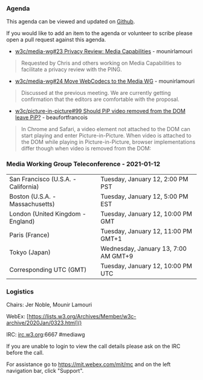 ### Agenda

This agenda can be viewed and updated on [Github](https://github.com/w3c/media-wg/blob/master/meetings/2021-01-12-Media_Working_Group_Teleconference-agenda.md).

If you would like to add an item to the agenda or volunteer to scribe please open a pull request against this agenda.

* [w3c/media-wg#23 Privacy Review: Media Capabilities](https://github.com/w3c/media-wg/issues/23) - mounirlamouri
> Requested by Chris and others working on Media Capabilities to facilitate a privacy review with the PING.

* [w3c/media-wg#24 Move WebCodecs to the Media WG](https://github.com/w3c/media-wg/issues/24) - mounirlamouri
> Discussed at the previous meeting. We are currently getting confirmation that the editors are comfortable with the proposal.

* [w3c/picture-in-picture#99 Should PiP video removed from the DOM leave PiP?](https://github.com/w3c/picture-in-picture/issues/99) - beaufortfrancois
> In Chrome and Safari, a video element not attached to the DOM can start playing and enter Picture-in-Picture. When video is attached to the DOM while playing in Picture-in-Picture, browser implementations  differ though when video is removed from the DOM:

### Media Working Group Teleconference - 2021-01-12

<table>
<tr><td> San Francisco (U.S.A. - California) <td> Tuesday, January 12, 2:00 PM PST
<tr><td> Boston (U.S.A. - Massachusetts) <td> Tuesday, January 12, 5:00 PM EST
<tr><td> London (United Kingdom - England) <td> Tuesday, January 12, 10:00 PM GMT
<tr><td> Paris (France) <td> Tuesday, January 12, 11:00 PM GMT+1
<tr><td> Tokyo (Japan) <td> Wednesday, January 13, 7:00 AM GMT+9
<tr><td> Corresponding UTC (GMT) <td> Tuesday, January 12, 10:00 PM UTC
</table>

### Logistics

Chairs: Jer Noble, Mounir Lamouri

WebEx: [https://lists.w3.org/Archives/Member/w3c-archive/2020Jan/0323.html]()

IRC: [irc.w3.org](http://irc.w3.org/):6667 #mediawg

If you are unable to login to view the call details please ask on the IRC before the call.

For assistance go to https://mit.webex.com/mit/mc  and on the left navigation bar, click "Support".
